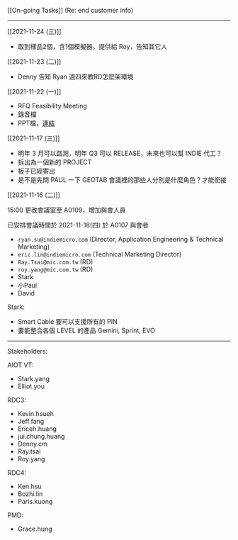 [[On-going Tasks]]
(Re: end customer info)

---

[[2021-11-24 (三)]]
- 取到樣品2個，含1個模擬器。提供給 Roy，告知其它人

[[2021-11-23 (二)]]
- Denny 告知 Ryan 週四來教RD怎麼架環境

[[2021-11-22 (一)]]
- RFQ Feasibility Meeting
- 錄音檔
- PPT檔，[連結](https://docs.google.com/presentation/d/1kTxEE9ZZdIr1WkKOGnNbc5hw0OElkF_w/edit?usp=sharing&ouid=112782493369308983971&rtpof=true&sd=true)

[[2021-11-17 (三)]]
- 明年 3 月可以路測，明年 Q3 可以 RELEASE，未來也可以幫 INDIE 代工？
- 拆出為一個新的 PROJECT
- 板子已經寄出
- 是不是先問 PAUL 一下 GEOTAB 會議裡的那些人分別是什麼角色？才能銜接

[[2021-11-16 (二)]]

15:00 更改會議室至 A0109，增加與會人員

已安排會議時間於 2021-11-18(四) 於 A0107 與會者
- `ryan.su@indiemicro.com` (Director, Application Engineering & Technical Marketing)
- `eric.lin@indiemicro.com` (Technical Marketing Director)
- `Ray.Tsai@mic.com.tw` (RD)
- `roy.yang@mic.com.tw` (RD)
- Stark
- 小Paul
- David

Stark: 
- Smart Cable 要可以支援所有的 PIN
- 要能整合各個 LEVEL 的產品 Gemini, Sprint, EVO

---

Stakeholders:

AIOT VT:
- Stark.yang
- Elliot.you

RDC3:
- Kevin.hsueh
- Jeff.fang
- Ericeh.huang
- jui.chung.huang
- Denny.cm
- Ray.tsai
- Roy.yang

RDC4:
- Ken.hsu
- Bozhi.lin
- Paris.kuong

PMD:
- Grace.hung